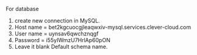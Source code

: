 For database 
1. create new connection in MySQL.
2. Host name = bet2kgcuocgjleaqwxiv-mysql.services.clever-cloud.com
3. User name = uynsav6qwchznqgf
4. Password = i55yIWmzU7HrlAp60pON
5. Leave it blank Default schema name.
